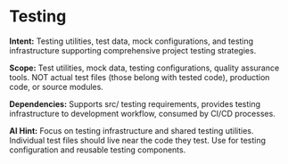 # Testing

**Intent:** Testing utilities, test data, mock configurations, and testing infrastructure supporting comprehensive project testing strategies.

**Scope:** Test utilities, mock data, testing configurations, quality assurance tools. NOT actual test files (those belong with tested code), production code, or source modules.

**Dependencies:** Supports src/ testing requirements, provides testing infrastructure to development workflow, consumed by CI/CD processes.

**AI Hint:** Focus on testing infrastructure and shared testing utilities. Individual test files should live near the code they test. Use for testing configuration and reusable testing components.
